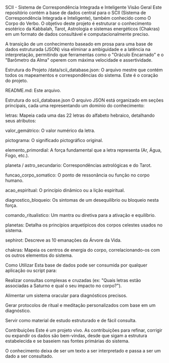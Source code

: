 SCII - Sistema de Correspondência Integrada e Inteligente
Visão Geral
Este repositório contém a base de dados central para o SCII (Sistema de Correspondência Integrada e Inteligente), também conhecido como O Corpo do Verbo. O objetivo deste projeto é estruturar o conhecimento esotérico da Kabbalah, Tarot, Astrologia e sistemas energéticos (Chakras) em um formato de dados consultável e computacionalmente preciso.

A transição de um conhecimento baseado em prosa para uma base de dados estruturada (JSON) visa eliminar a ambiguidade e a latência na interpretação, permitindo que ferramentas como o "Oráculo Encarnado" e o "Barômetro da Alma" operem com máxima velocidade e assertividade.

Estrutura do Projeto
/data/scii_database.json: O arquivo mestre que contém todos os mapeamentos e correspondências do sistema. Este é o coração do projeto.

README.md: Este arquivo.

Estrutura do scii_database.json
O arquivo JSON está organizado em seções principais, cada uma representando um domínio do conhecimento:

letras: Mapeia cada uma das 22 letras do alfabeto hebraico, detalhando seus atributos:

valor_gemátrico: O valor numérico da letra.

pictograma: O significado pictográfico original.

elemento_primordial: A força fundamental que a letra representa (Ar, Água, Fogo, etc.).

planeta / astro_secundario: Correspondências astrológicas e do Tarot.

funcao_corpo_somatico: O ponto de ressonância ou função no corpo humano.

acao_espiritual: O princípio dinâmico ou a lição espiritual.

diagnostico_bloqueio: Os sintomas de um desequilíbrio ou bloqueio nesta força.

comando_ritualistico: Um mantra ou diretiva para a ativação e equilíbrio.

planetas: Detalha os princípios arquetípicos dos corpos celestes usados no sistema.

sephirot: Descreve as 10 emanações da Árvore da Vida.

chakras: Mapeia os centros de energia do corpo, correlacionando-os com os outros elementos do sistema.

Como Utilizar
Esta base de dados pode ser consumida por qualquer aplicação ou script para:

Realizar consultas complexas e cruzadas (ex: "Quais letras estão associadas a Saturno e qual o seu impacto no corpo?").

Alimentar um sistema oracular para diagnósticos precisos.

Gerar protocolos de ritual e meditação personalizados com base em um diagnóstico.

Servir como material de estudo estruturado e de fácil consulta.

Contribuições
Este é um projeto vivo. As contribuições para refinar, corrigir ou expandir os dados são bem-vindas, desde que sigam a estrutura estabelecida e se baseiem nas fontes primárias do sistema.

O conhecimento deixa de ser um texto a ser interpretado e passa a ser um dado a ser consultado.
